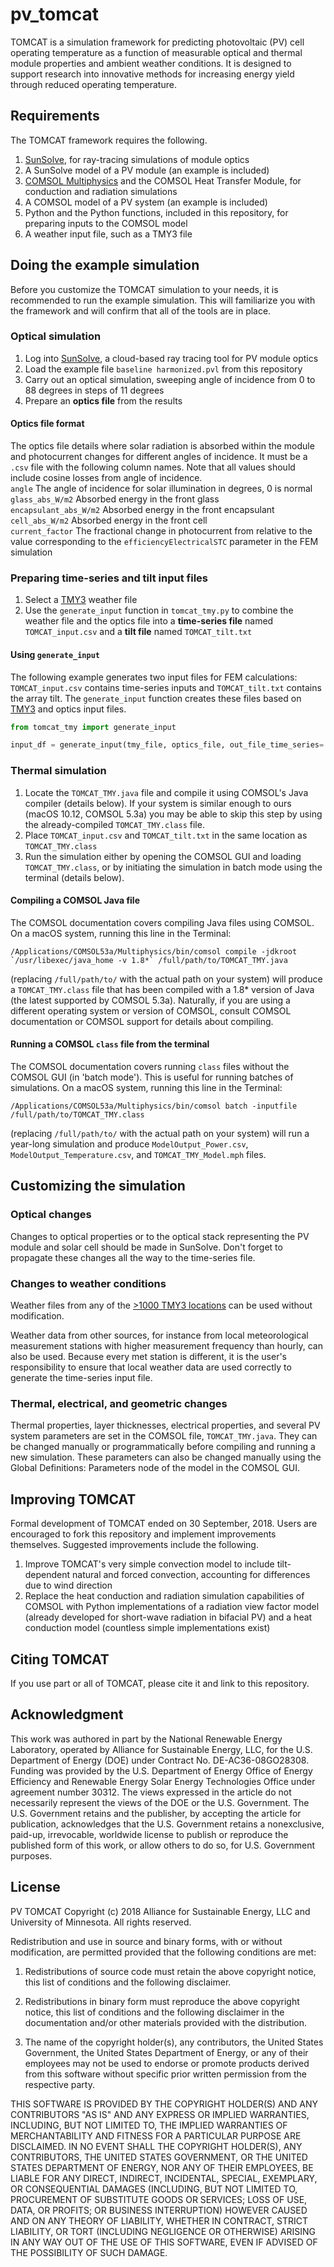 # pv_tomcat
TOMCAT is a simulation framework for predicting photovoltaic (PV) cell operating temperature as a function of measurable optical and thermal module properties and ambient weather conditions. It is designed to support research into innovative methods for increasing energy yield through reduced operating temperature.

## Requirements

The TOMCAT framework requires the following.

1. [SunSolve](https://www.pvlighthouse.com.au/sunsolve), for ray-tracing simulations of module optics
1. A SunSolve model of a PV module (an example is included)
1. [COMSOL Multiphysics](https://www.comsol.com) and the COMSOL Heat Transfer Module, for conduction and radiation simulations
1. A COMSOL model of a PV system (an example is included)
1. Python and the Python functions, included in this repository, for preparing inputs to the COMSOL model
1. A weather input file, such as a TMY3 file

## Doing the example simulation

Before you customize the TOMCAT simulation to your needs, it is recommended to run the example simulation. This will familiarize you with the framework and will confirm that all of the tools are in place.

### Optical simulation

1. Log into [SunSolve](https://www.pvlighthouse.com.au/sunsolve), a cloud-based ray tracing tool for PV module optics
1. Load the example file `baseline harmonized.pvl` from this repository
1. Carry out an optical simulation, sweeping angle of incidence from 0 to 88 degrees in steps of 11 degrees
1. Prepare an **optics file** from the results

#### Optics file format
The optics file details where solar radiation is absorbed within the module and photocurrent changes for different angles of incidence. It must be a `.csv` file with the following column names. Note that all values should include cosine losses from angle of incidence.  
`angle` The angle of incidence for solar illumination in degrees, 0 is normal  
`glass_abs_W/m2` Absorbed energy in the front glass  
`encapsulant_abs_W/m2` Absorbed energy in the front encapsulant  
`cell_abs_W/m2` Absorbed energy in the front cell  
`current_factor` The fractional change in photocurrent from relative to the value corresponding to the `efficiencyElectricalSTC` parameter in the FEM simulation

### Preparing time-series and tilt input files

1. Select a [TMY3](https://www.nrel.gov/docs/fy08osti/43156.pdf) weather file
1. Use the `generate_input` function in `tomcat_tmy.py` to combine the weather file and the optics file into a **time-series file** named `TOMCAT_input.csv` and a **tilt file** named `TOMCAT_tilt.txt`

#### Using `generate_input`
The following example generates two input files for FEM calculations: `TOMCAT_input.csv` contains time-series inputs and `TOMCAT_tilt.txt` contains the array tilt. The `generate_input` function creates these files based on [TMY3](https://www.nrel.gov/docs/fy08osti/43156.pdf) and optics input files.

```python
from tomcat_tmy import generate_input

input_df = generate_input(tmy_file, optics_file, out_file_time_series='TOMCAT_input.csv', out_file_tilt='TOMCAT_tilt.txt')
```

### Thermal simulation

1. Locate the `TOMCAT_TMY.java` file and compile it using COMSOL's Java compiler (details below). If your system is similar enough to ours (macOS 10.12, COMSOL 5.3a) you may be able to skip this step by using the already-compiled `TOMCAT_TMY.class` file.
1. Place `TOMCAT_input.csv` and `TOMCAT_tilt.txt` in the same location as `TOMCAT_TMY.class`
1. Run the simulation either by opening the COMSOL GUI and loading `TOMCAT_TMY.class`, or by initiating the simulation in batch mode using the terminal (details below).

#### Compiling a COMSOL Java file

The COMSOL documentation covers compiling Java files using COMSOL. On a macOS system, running this line in the Terminal:

    /Applications/COMSOL53a/Multiphysics/bin/comsol compile -jdkroot `/usr/libexec/java_home -v 1.8*` /full/path/to/TOMCAT_TMY.java

(replacing `/full/path/to/` with the actual path on your system) will produce a `TOMCAT_TMY.class` file that has been compiled with a 1.8* version of Java (the latest supported by COMSOL 5.3a). Naturally, if you are using a different operating system or version of COMSOL, consult COMSOL documentation or COMSOL support for details about compiling.

#### Running a COMSOL `class` file from the terminal

The COMSOL documentation covers running `class` files without the COMSOL GUI (in 'batch mode'). This is useful for running batches of simulations. On a macOS system, running this line in the Terminal:

    /Applications/COMSOL53a/Multiphysics/bin/comsol batch -inputfile /full/path/to/TOMCAT_TMY.class

(replacing `/full/path/to/` with the actual path on your system) will run a year-long simulation and produce `ModelOutput_Power.csv`, `ModelOutput_Temperature.csv`, and `TOMCAT_TMY_Model.mph` files. 

## Customizing the simulation

### Optical changes

Changes to optical properties or to the optical stack representing the PV module and solar cell should be made in SunSolve. Don't forget to propagate these changes all the way to the time-series file.

### Changes to weather conditions

Weather files from any of the [>1000 TMY3 locations](https://rredc.nrel.gov/solar/old_data/nsrdb/1991-2005/tmy3/) can be used without modification.

Weather data from other sources, for instance from local meteorological measurement stations with higher measurement frequency than hourly, can also be used. Because every met station is different, it is the user's responsibility to ensure that local weather data are used correctly to generate the time-series input file.

### Thermal, electrical, and geometric changes

Thermal properties, layer thicknesses, electrical properties, and several PV system parameters are set in the COMSOL file, `TOMCAT_TMY.java`. They can be changed manually or programmatically before compiling and running a new simulation. These parameters can also be changed manually using the Global Definitions: Parameters node of the model in the COMSOL GUI.

## Improving TOMCAT

Formal development of TOMCAT ended on 30 September, 2018. Users are encouraged to fork this repository and implement improvements themselves. Suggested improvements include the following.

1. Improve TOMCAT's very simple convection model to include tilt-dependent natural and forced convection, accounting for differences due to wind direction
1. Replace the heat conduction and radiation simulation capabilities of COMSOL with Python implementations of a radiation view factor model (already developed for short-wave radiation in bifacial PV) and a heat conduction model (countless simple implementations exist)

## Citing TOMCAT

If you use part or all of TOMCAT, please cite it and link to this repository.

## Acknowledgment

This work was authored in part by the National Renewable Energy Laboratory, operated by Alliance for Sustainable Energy, LLC, for the U.S. Department of Energy (DOE) under Contract No. DE-AC36-08GO28308. Funding was provided by the U.S. Department of Energy Office of Energy Efficiency and Renewable Energy Solar Energy Technologies Office under agreement number 30312. The views expressed in the article do not necessarily represent the views of the DOE or the U.S. Government. The U.S. Government retains and the publisher, by accepting the article for publication, acknowledges that the U.S. Government retains a nonexclusive, paid-up, irrevocable, worldwide license to publish or reproduce the published form of this work, or allow others to do so, for U.S. Government purposes.

## License

PV TOMCAT Copyright (c) 2018 Alliance for Sustainable Energy, LLC and University of Minnesota. All rights reserved.

Redistribution and use in source and binary forms, with or without modification, are permitted provided that the following conditions are met:

1. Redistributions of source code must retain the above copyright notice, this list of conditions and the following disclaimer.

2. Redistributions in binary form must reproduce the above copyright notice, this list of conditions and the following disclaimer in the documentation and/or other materials provided with the distribution.

3. The name of the copyright holder(s), any contributors, the United States Government, the United States Department of Energy, or any of their employees may not be used to endorse or promote products derived from this software without specific prior written permission from the respective party.

THIS SOFTWARE IS PROVIDED BY THE COPYRIGHT HOLDER(S) AND ANY CONTRIBUTORS "AS IS" AND ANY EXPRESS OR IMPLIED WARRANTIES, INCLUDING, BUT NOT LIMITED TO, THE IMPLIED WARRANTIES OF MERCHANTABILITY AND FITNESS FOR A PARTICULAR PURPOSE ARE DISCLAIMED. IN NO EVENT SHALL THE COPYRIGHT HOLDER(S), ANY CONTRIBUTORS, THE UNITED STATES GOVERNMENT, OR THE UNITED STATES DEPARTMENT OF ENERGY, NOR ANY OF THEIR EMPLOYEES, BE LIABLE FOR ANY DIRECT, INDIRECT, INCIDENTAL, SPECIAL, EXEMPLARY, OR CONSEQUENTIAL DAMAGES (INCLUDING, BUT NOT LIMITED TO, PROCUREMENT OF SUBSTITUTE GOODS OR SERVICES; LOSS OF USE, DATA, OR PROFITS; OR BUSINESS INTERRUPTION) HOWEVER CAUSED AND ON ANY THEORY OF LIABILITY, WHETHER IN CONTRACT, STRICT LIABILITY, OR TORT (INCLUDING NEGLIGENCE OR OTHERWISE) ARISING IN ANY WAY OUT OF THE USE OF THIS SOFTWARE, EVEN IF ADVISED OF THE POSSIBILITY OF SUCH DAMAGE.
